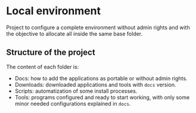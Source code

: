 # Local environment

Project to configure a complete environment without admin rights and with the objective to allocate all inside the same base folder.

## Structure of the project

The content of each folder is:

- Docs: how to add the applications as portable or without admin rights.
- Downloads: downloaded applications and tools with `docs` version.
- Scripts: automatization of some install processes.
- Tools: programs configured and ready to start working, with only some minor needed configurations explained in `docs`.
